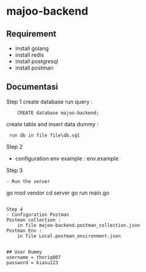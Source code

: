 # majoo-backend 


## Requirement
- install golang
- install redis 
- install postgresql
- install postman


## Documentasi
Step 1 
create database run query : 
```
    CREATE database majoo-backend;
```

create table and insert data dummy :
```
 run db in file file\db.sql
```

Step 2
- configuration env 
example : 
env.example

Step 3
```
- Run the server
```
go mod vendor
cd server
go run main.go
```

Step 4
- Configuration Postman
Postman collection : 
    in file majoo-backend.postman_collection.json
Postman Env : 
    in file Local.postman_environment.json


## User Dummy 
username = thoriq007 
password = kiasu123